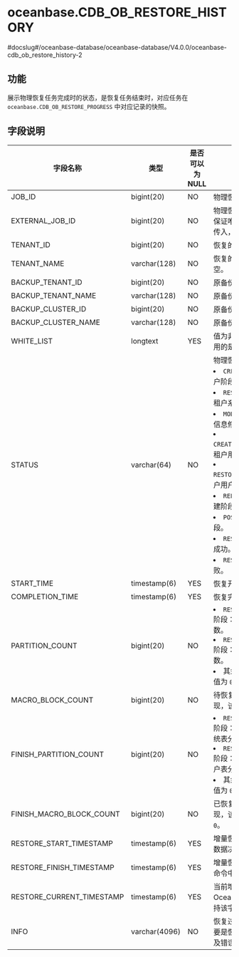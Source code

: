 oceanbase.CDB_OB_RESTORE_HISTORY 
=====================================================
#docslug#/oceanbase-database/oceanbase-database/V4.0.0/oceanbase-cdb_ob_restore_history-2


功能 
-----------

展示物理恢复任务完成时的状态，是恢复任务结束时，对应任务在 `oceanbase.CDB_OB_RESTORE_PROGRESS` 中对应记录的快照。

字段说明 
-------------



|         **字段名称**          |    **类型**     | **是否可以为 NULL** |                                                                                                                                                                                                                                                                                                                  **描述**                                                                                                                                                                                                                                                                                                                   |
|---------------------------|---------------|----------------|-------------------------------------------------------------------------------------------------------------------------------------------------------------------------------------------------------------------------------------------------------------------------------------------------------------------------------------------------------------------------------------------------------------------------------------------------------------------------------------------------------------------------------------------------------------------------------------------------------------------------------------------|
| JOB_ID                    | bigint(20)    | NO             | 物理恢复任务唯一标识。                                                                                                                                                                                                                                                                                                                                                                                                                                                                                                                                                                                                                               |
| EXTERNAL_JOB_ID           | bigint(20)    | NO             | 物理恢复任务外部标识，不保证唯一性；在恢复命令中传入，缺省为 `-1`。                                                                                                                                                                                                                                                                                                                                                                                                                                                                                                                                                                                                      |
| TENANT_ID                 | bigint(20)    | NO             | 恢复的租户 ID，缺省值 `-1`                                                                                                                                                                                                                                                                                                                                                                                                                                                                                                                                                                                                                         |
| TENANT_NAME               | varchar(128)  | NO             | 恢复的租户名，缺省值为空。                                                                                                                                                                                                                                                                                                                                                                                                                                                                                                                                                                                                                             |
| BACKUP_TENANT_ID          | bigint(20)    | NO             | 原备份的租户 ID。                                                                                                                                                                                                                                                                                                                                                                                                                                                                                                                                                                                                                                |
| BACKUP_TENANT_NAME        | varchar(128)  | NO             | 原备份的租户名。                                                                                                                                                                                                                                                                                                                                                                                                                                                                                                                                                                                                                                  |
| BACKUP_CLUSTER_ID         | bigint(20)    | NO             | 原备份的集群 ID。                                                                                                                                                                                                                                                                                                                                                                                                                                                                                                                                                                                                                                |
| BACKUP_CLUSTER_NAME       | varchar(128)  | NO             | 原备份的集群名。                                                                                                                                                                                                                                                                                                                                                                                                                                                                                                                                                                                                                                  |
| WHITE_LIST                | longtext      | YES            | 值为非空则表示物理恢复采用的是恢复白名单列表。                                                                                                                                                                                                                                                                                                                                                                                                                                                                                                                                                                                                                   |
| STATUS                    | varchar(64)   | NO             | 物理恢复所处阶段 <li> `CREATE_TENANT`：创建租户阶段。   <li> `RESTORE_SYS_REPLICA`：租户系统表恢复阶段。   <li> `MODIFY_SCHEMA`：租户元信息修正阶段。   <li> `CREATE_USER_PARTITIONS`：租户用户表创建阶段。   <li> `RESTORE_USER_REPLICA`：租户用户表恢复阶段。   <li> `REBUILD_INDEX`：索引重建阶段。   <li> `POST_CHECK`：校验阶段。   <li> `RESTORE_SUCCESS`：恢复成功。   <li> `RESTORE_FAIL`：恢复失败。    |
| START_TIME                | timestamp(6)  | YES            | 恢复开始时间。                                                                                                                                                                                                                                                                                                                                                                                                                                                                                                                                                                                                                                   |
| COMPLETION_TIME           | timestamp(6)  | YES            | 恢复完成时间。                                                                                                                                                                                                                                                                                                                                                                                                                                                                                                                                                                                                                                   |
| PARTITION_COUNT           | bigint(20)    | NO             | <li> `RESTORE_SYS_REPLICA` 阶段：待恢复系统表分区数。   <li> `RESTORE_USER_REPLICA` 阶段：待恢复用户表分区数。   <li> 其余阶段无意义，缺省值为 `0`。                                                                                                                                                                                                                                                                                                                                                                                                                  |
| MACRO_BLOCK_COUNT         | bigint(20)    | NO             | 待恢复宏块个数，暂未实现，该值无意义                                                                                                                                                                                                                                                                                                                                                                                                                                                                                                                                                                                                                        |
| FINISH_PARTITION_COUNT    | bigint(20)    | NO             | <li> `RESTORE_SYS_REPLICA` 阶段：已完成基线恢复的系统表分区数。   <li> `RESTORE_USER_REPLICA` 阶段：已完成基线恢复的用户表分区数。   <li> 其余阶段无意义，缺省值为 `0`。                                                                                                                                                                                                                                                                                                                                                                                                        |
| FINISH_MACRO_BLOCK_COUNT  | bigint(20)    | NO             | 已恢复宏块个数，暂未实现，该值无意义，缺省值为 `0`。                                                                                                                                                                                                                                                                                                                                                                                                                                                                                                                                                                                                              |
| RESTORE_START_TIMESTAMP   | timestamp(6)  | YES            | 增量恢复起始位点，由备份数据决定。                                                                                                                                                                                                                                                                                                                                                                                                                                                                                                                                                                                                                         |
| RESTORE_FINISH_TIMESTAMP  | timestamp(6)  | YES            | 增量恢复结束位点，由恢复命令中指定。                                                                                                                                                                                                                                                                                                                                                                                                                                                                                                                                                                                                                        |
| RESTORE_CURRENT_TIMESTAMP | timestamp(6)  | YES            | 当前增量恢复的位点。 OceanBase 数据库暂不支持该字段，该值无意义。                                                                                                                                                                                                                                                                                                                                                                                                                                                                                                                                                                                    |
| INFO                      | varchar(4096) | NO             | 恢复过程中的运行信息，主要是恢复失败时的失败模块及错误码，缺省值为空。                                                                                                                                                                                                                                                                                                                                                                                                                                                                                                                                                                                                       |


